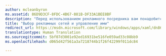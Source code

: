 ```yaml
---
author: mcleanbyron
ms.assetid: 86D9D3CF-8FDC-4B67-881B-DF33A1BEE8BF
description: "Перед использованием рекламного посредника вам понадобится настроить учетные записи для каждой рекламной сети, которая будет использоваться в ваших приложениях."
title: "Выбор рекламных сетей и управление ими"
redirect_url: https://msdn.microsoft.com/library/windows/apps/xaml/dn864356.aspx
translationtype: Human Translation
ms.sourcegitcommit: 5bf07d3001e92ed16931be516fe059ad33c08bb9
ms.openlocfilehash: d065d42f561a3a7218744b1f26f42299f011dc84

---
```





<!--HONumber=Aug16_HO3-->


